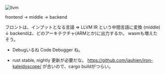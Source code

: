 <!-- 
title: LLVMとRustを学ぶ
date: 2021-09-04T18:58:00+09:00
draft: false
description: 
image: 
icon: 🦀
-->

![llvm](https://qiita-user-contents.imgix.net/https%3A%2F%2Fqiita-image-store.s3.amazonaws.com%2F0%2F227781%2F1bef0ae4-5a98-b7d1-1e12-c6533e23ebe4.png?ixlib=rb-4.0.0&auto=format&gif-q=60&q=75&w=1400&fit=max&s=cb0956dd39fa7c65562a467ce95026e9)

frontend → middle → backend

フロントは、インプットとなる言語
=> LLVM IR という中間言語に変換 (middle)
↓
backendは、どのアーキテクチャ(ARMとか)に出力するか。
wasmも増えたそう。

* Debugいるね
Code Debugger ね。

* rust
stable, nightly 更新が必要だな。
https://github.com/jauhien/iron-kaleidoscope/ が古いので、cargo buildがつらい。